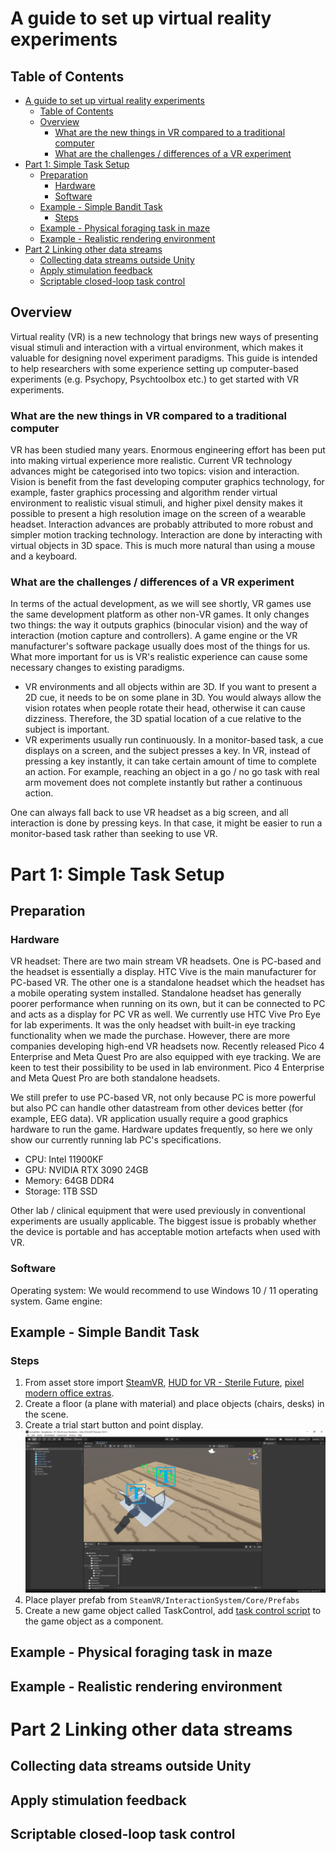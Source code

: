 # A guide to set up virtual reality experiments

## Table of Contents
- [A guide to set up virtual reality experiments](#a-guide-to-set-up-virtual-reality-experiments)
  - [Table of Contents](#table-of-contents)
  - [Overview](#overview)
    - [What are the new things in VR compared to a traditional computer](#what-are-the-new-things-in-vr-compared-to-a-traditional-computer)
    - [What are the challenges / differences of a VR experiment](#what-are-the-challenges--differences-of-a-vr-experiment)
- [Part 1: Simple Task Setup](#part-1-simple-task-setup)
  - [Preparation](#preparation)
    - [Hardware](#hardware)
    - [Software](#software)
  - [Example - Simple Bandit Task](#example---simple-bandit-task)
    - [Steps](#steps)
  - [Example - Physical foraging task in maze](#example---physical-foraging-task-in-maze)
  - [Example - Realistic rendering environment](#example---realistic-rendering-environment)
- [Part 2 Linking other data streams](#part-2-linking-other-data-streams)
  - [Collecting data streams outside Unity](#collecting-data-streams-outside-unity)
  - [Apply stimulation feedback](#apply-stimulation-feedback)
  - [Scriptable closed-loop task control](#scriptable-closed-loop-task-control)

## Overview

Virtual reality (VR) is a new technology that brings new ways of presenting visual stimuli and interaction with a virtual environment, which makes it valuable for designing novel experiment paradigms. This guide is intended to help researchers with some experience setting up computer-based experiments (e.g. Psychopy, Psychtoolbox etc.) to get started with VR experiments.

### What are the new things in VR compared to a traditional computer

VR has been studied many years. Enormous engineering effort has been put into making virtual experience more realistic. Current VR technology advances might be categorised into two topics: vision and interaction. Vision is benefit from the fast developing computer graphics technology, for example, faster graphics processing and algorithm render virtual environment to realistic visual stimuli, and higher pixel density makes it possible to present a high resolution image on the screen of a wearable headset. Interaction advances are probably attributed to more robust and simpler motion tracking technology. Interaction are done by interacting with virtual objects in 3D space. This is much more natural than using a mouse and a keyboard.

### What are the challenges / differences of a VR experiment

In terms of the actual development, as we will see shortly, VR games use the same development platform as other non-VR games. It only changes two things: the way it outputs graphics (binocular vision) and the way of interaction (motion capture and controllers). A game engine or the VR manufacturer's software package usually does most of the things for us. What more important for us is VR's realistic experience can cause some necessary changes to existing paradigms.

- VR environments and all objects within are 3D. If you want to present a 2D cue, it needs to be on some plane in 3D. You would always allow the vision rotates when people rotate their head, otherwise it can cause dizziness. Therefore, the 3D spatial location of a cue relative to the subject is important.
- VR experiments usually run continuously. In a monitor-based task, a cue displays on a screen, and the subject presses a key. In VR, instead of pressing a key instantly, it can take certain amount of time to complete an action. For example, reaching an object in a go / no go task with real arm movement does not complete instantly but rather a continuous action.

One can always fall back to use VR headset as a big screen, and all interaction is done by pressing keys. In that case, it might be easier to run a monitor-based task rather than seeking to use VR.

# Part 1: Simple Task Setup
## Preparation

### Hardware

VR headset: There are two main stream VR headsets. One is PC-based and the headset is essentially a display. HTC Vive is the main manufacturer for PC-based VR. The other one is a standalone headset which the headset has a mobile operating system installed. Standalone headset has generally poorer performance when running on its own, but it can be connected to PC and acts as a display for PC VR as well. We currently use HTC Vive Pro Eye for lab experiments. It was the only headset with built-in eye tracking functionality when we made the purchase. However, there are more companies developing high-end VR headsets now. Recently released Pico 4 Enterprise and Meta Quest Pro are also equipped with eye tracking. We are keen to test their possibility to be used in lab environment. Pico 4 Enterprise and Meta Quest Pro are both standalone headsets.

We still prefer to use PC-based VR, not only because PC is more powerful but also PC can handle other datastream from other devices better (for example, EEG data). VR application usually require a good graphics hardware to run the game. Hardware updates frequently, so here we only show our currently running lab PC's specifications.

- CPU: Intel 11900KF
- GPU: NVIDIA RTX 3090 24GB
- Memory: 64GB DDR4
- Storage: 1TB SSD

Other lab / clinical equipment that were used previously in conventional experiments are usually applicable. The biggest issue is probably whether the device is portable and has acceptable motion artefacts when used with VR.

### Software

Operating system: We would recommend to use Windows 10 / 11 operating system.
Game engine: 

## Example - Simple Bandit Task

### Steps

1. From asset store import [SteamVR](https://assetstore.unity.com/packages/tools/integration/steamvr-plugin-32647), [HUD for VR - Sterile Future](https://assetstore.unity.com/packages/2d/gui/icons/hud-for-vr-sterile-future-120259), [pixel modern office extras](https://assetstore.unity.com/packages/3d/environments/urban/pixel-modern-office-extras-225670).
2. Create a floor (a plane with material) and place objects (chairs, desks) in the scene.
3. Create a trial start button and point display.
![Task setup](imgs/BanditExampleLevelDesign.PNG)
4. Place player prefab from `SteamVR/InteractionSystem/Core/Prefabs`
5. Create a new game object called TaskControl, add [task control script]() to the game object as a component.

## Example - Physical foraging task in maze

## Example - Realistic rendering environment

# Part 2 Linking other data streams

## Collecting data streams outside Unity

## Apply stimulation feedback

## Scriptable closed-loop task control